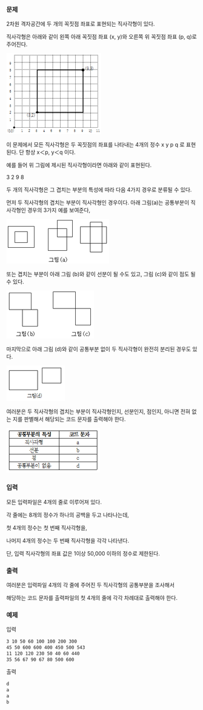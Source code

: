 ### 문제

2차원 격자공간에 두 개의 꼭짓점 좌표로 표현되는 직사각형이 있다.

직사각형은 아래와 같이 왼쪽 아래 꼭짓점 좌표 (x, y)와 오른쪽 위 꼭짓점 좌표 (p, q)로 주어진다.

![그림01](16_fig_01.png)


이 문제에서 모든 직사각형은 두 꼭짓점의 좌표를 나타내는 4개의 정수 x y p q 로 표현된다. 단 항상 x＜p, y＜q 이다.

예를 들어 위 그림에 제시된 직사각형이라면 아래와 같이 표현된다.

3 2 9 8


두 개의 직사각형은 그 겹치는 부분의 특성에 따라 다음 4가지 경우로 분류될 수 있다.

먼저 두 직사각형의 겹치는 부분이 직사각형인 경우이다. 아래 그림(a)는 공통부분이 직사각형인 경우의 3가지 예를 보여준다,

![그림02](16_fig_02.png)


또는 겹치는 부분이 아래 그림 (b)와 같이 선분이 될 수도 있고, 그림 (c)와 같이 점도 될 수 있다.

![그림03](16_fig_03.png)


마지막으로 아래 그림 (d)와 같이 공통부분 없이 두 직사각형이 완전히 분리된 경우도 있다.

![그림04](16_fig_04.png)


여러분은 두 직사각형의 겹치는 부분이 직사각형인지, 선분인지, 점인지, 아니면 전혀 없는 지를 판별해서 해당되는 코드 문자를 출력해야 한다.

![그림05](16_fig_05.png)



### 입력
모든 입력파일은 4개의 줄로 이루어져 있다.

각 줄에는 8개의 정수가 하나의 공백을 두고 나타나는데,

첫 4개의 정수는 첫 번째 직사각형을,

나머지 4개의 정수는 두 번째 직사각형을 각각 나타낸다.

단, 입력 직사각형의 좌표 값은 1이상 50,000 이하의 정수로 제한된다.


### 출력
여러분은 입력파일 4개의 각 줄에 주어진 두 직사각형의 공통부분을 조사해서

 해당하는 코드 문자를 출력파일의 첫 4개의 줄에 각각 차례대로 출력해야 한다.


### 예제
입력
```
3 10 50 60 100 100 200 300
45 50 600 600 400 450 500 543
11 120 120 230 50 40 60 440
35 56 67 90 67 80 500 600
```

출력
```
d
a
a
b
```